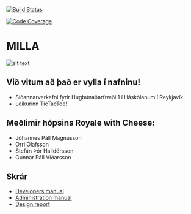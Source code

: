 [![Build Status](https://travis-ci.org/JaredLife/MILLA.svg)](https://travis-ci.org/JaredLife/MILLA)


[![Code Coverage](https://img.shields.io/codecov/c/github/JaredLife/MILLA.svg)](https://codecov.io/github/JaredLife/MILLA)

# MILLA #

![alt text](http://pixel.nymag.com/imgs/daily/vulture/2015/05/15/recaps/15-silicon-valley.w1200.h630.jpg "Jared")

## Við vitum að það er vylla í nafninu! ##
* Síðannarverkefni fyrir Hugbúnaðarfræði 1 í Háskólanum í Reykjavík.
* Leikurinn TicTacToe!

## Meðlimir hópsins Royale with Cheese: ##
* Jóhannes Páll Magnússon
* Orri Ólafsson
* Stefán Þór Halldórsson
* Gunnar Páll Viðarsson

## Skrár ##
* [Developers manual](Docs/DevManual.md)
* [Administration manual](Docs/AdminManual.md) 
* [Design report](Docs/DesignReport.md)


